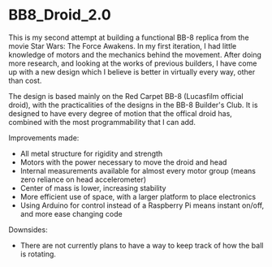 # BB8_Droid_2.0

This is my second attempt at building a functional BB-8 replica from the movie Star Wars: The Force Awakens.  In my first iteration, I had little knowledge of motors and the mechanics behind the movement.  After doing more research, and looking at the works of previous builders, I have come up with a new design which I believe is better in virtually every way, other than cost.

The design is based mainly on the Red Carpet BB-8 (Lucasfilm official droid), with the practicalities of the designs in the BB-8 Builder's Club.  It is designed to have every degree of motion that the offical droid has, combined with the most programmability that I can add.

Improvements made:
- All metal structure for rigidity and strength
- Motors with the power necessary to move the droid and head
- Internal measurements available for almost every motor group (means zero reliance on head accelerometer)
- Center of mass is lower, increasing stability
- More efficient use of space, with a larger platform to place electronics
- Using Arduino for control instead of a Raspberry Pi means instant on/off, and more ease changing code

Downsides:
- There are not currently plans to have a way to keep track of how the ball is rotating.
